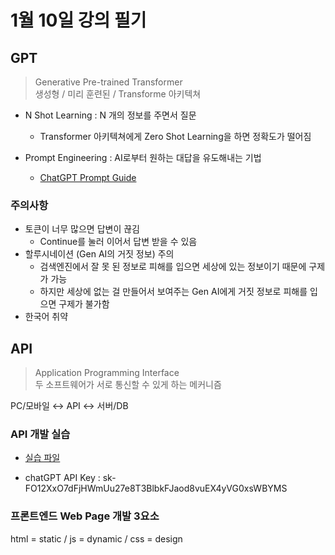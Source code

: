 # 1월 10일 강의 필기
## GPT
> Generative Pre-trained Transformer  
생성형 / 미리 훈련된 / Transforme 아키텍쳐

- N Shot Learning : N 개의 정보를 주면서 질문

  - Transformer 아키텍쳐에게 Zero Shot Learning을 하면 정확도가 떨어짐

- Prompt Engineering : AI로부터 원하는 대답을 유도해내는 기법

  - [ChatGPT Prompt Guide](https://married-spot-253.notion.site/ChatGPT-82ef89471b7a4e3e9b66917fe9804649)

### 주의사항
- 토큰이 너무 많으면 답변이 끊김  
  - Continue를 눌러 이어서 답변 받을 수 있음
- 할루시네이션 (Gen AI의 거짓 정보) 주의  
  - 검색엔진에서 잘 못 된 정보로 피해를 입으면 세상에 있는 정보이기 때문에 구제가 가능
  - 하지만 세상에 없는 걸 만들어서 보여주는 Gen AI에게 거짓 정보로 피해를 입으면 구제가 불가함
- 한국어 취약

## API
> Application Programming Interface  
두 소프트웨어가 서로 통신할 수 있게 하는 메커니즘

PC/모바일 ↔ API ↔ 서버/DB

### API 개발 실습

- [실습 파일](https://github.com/HoseaKim1025/SSAFY_Study_Group/blob/master/gpt-program-problem.zip)

- chatGPT API Key : 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

### 프론트엔드 Web Page 개발 3요소
html = static / js = dynamic / css = design